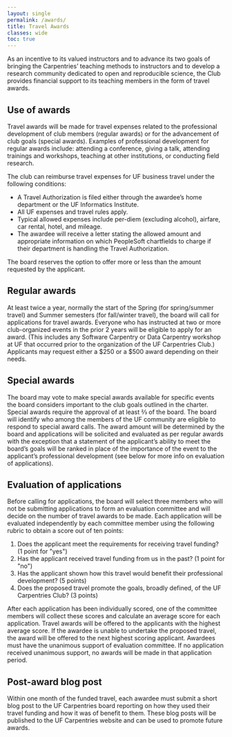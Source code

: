 ```yaml
---
layout: single
permalink: /awards/
title: Travel Awards
classes: wide
toc: true
---
```


As an incentive to its valued instructors and to advance its two goals of bringing the Carpentries’ teaching methods to instructors and to develop a research community dedicated to open and reproducible science, the Club provides financial support to its teaching members in the form of travel awards.

## Use of awards

Travel awards will be made for travel expenses related to the professional development of club members (regular awards) or for the advancement of club goals (special awards). Examples of  professional development for regular awards include: attending a conference, giving a talk, attending trainings and workshops, teaching at other institutions, or conducting field research.

The club can reimburse travel expenses for UF business travel under the following conditions:
* A Travel Authorization is filed either through the awardee’s home department or the UF Informatics Institute.
* All UF expenses and travel rules apply.
* Typical allowed expenses include per-diem (excluding alcohol), airfare, car rental, hotel, and mileage.
* The awardee will receive a letter stating the allowed amount and appropriate information on which PeopleSoft chartfields to charge if their department is handling the Travel Authorization.

The board reserves the option to offer more or less than the amount requested by the applicant.

## Regular awards

At least twice a year, normally the start of the Spring (for spring/summer travel) and Summer semesters (for fall/winter travel), the board will call for applications for travel awards. Everyone who has instructed at two or more club-organized events in the prior 2 years will be eligible to apply for an award. (This includes any Software Carpentry or Data Carpentry workshop at UF that occurred prior to the organization of the UF Carpentries Club.) Applicants may request either a $250 or a $500 award depending on their needs.

## Special awards

The board may vote to make special awards available for specific events the board considers important to the club goals outlined in the charter. Special awards require the approval of at least ⅔ of the board. The board will identify who among the members of the UF community are eligible to respond to special award calls. The award amount will be determined by the board and applications will be solicited and evaluated as per regular awards with the exception that a statement of the applicant’s ability to meet the board’s goals will be ranked in place of the importance of the event to the applicant’s professional development (see below for more info on evaluation of applications).

## Evaluation of applications

Before calling for applications, the board will select three members who will not be submitting applications to form an evaluation committee and will decide on the number of travel awards to be made. Each application will be evaluated independently by each committee member using the following rubric to obtain a score out of ten points:

1. Does the applicant meet the requirements for receiving travel funding? (1&nbsp;point for "yes")
2. Has the applicant received travel funding from us in the past? (1&nbsp;point for "no")
3. Has the applicant shown how this travel would benefit their professional development? (5&nbsp;points)
4. Does the proposed travel promote the goals, broadly defined, of the UF Carpentries Club? (3&nbsp;points)

After each application has been individually scored, one of the committee members will collect these scores and calculate an average score for each application. Travel awards will be offered to the applicants with the highest average score. If the awardee is unable to undertake the proposed travel, the award will be offered to the next highest scoring applicant. Awardees must have the unanimous support of evaluation committee. If no application received unanimous support, no awards will be made in that application period.

## Post-award blog post

Within one month of the funded travel, each awardee must submit a short blog post to the UF Carpentries board reporting on how they used their travel funding and how it was of benefit to them. These blog posts will be published to the UF Carpentries website and can be used to promote future awards.
